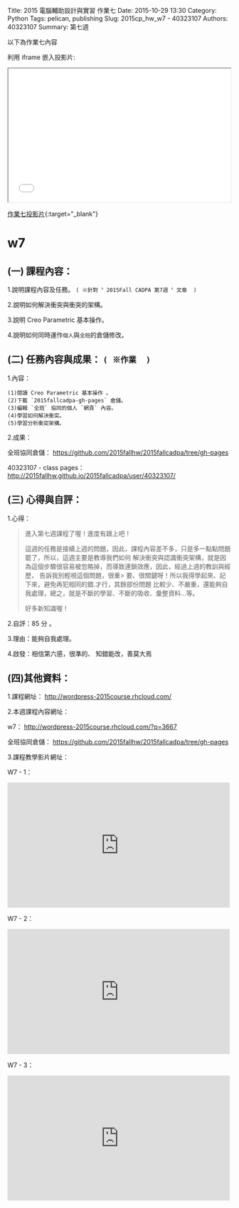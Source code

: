 Title: 2015 電腦輔助設計與實習 作業七
Date: 2015-10-29 13:30
Category: Python
Tags: pelican, publishing
Slug: 2015cp_hw_w7 - 40323107
Authors: 40323107
Summary: 第七週

以下為作業七內容

利用 iframe 嵌入投影片:

<iframe src="40323107_cp_w7_p.html" width="500" height="300"></iframe>

[作業七投影片](40323107_cp_w7_p.html){:target="_blank"}

w7
============

(一) 課程內容：
-------------------------

1.說明課程內容及任務。
`( ※針對〝 2015Fall CADPA 第7週 〞文章  )`

2.說明如何解決衝突與衝突的架構。

3.說明 Creo Parametric 基本操作。

4.說明如何同時運作`個人`與`全班`的倉儲修改。


(二) 任務內容與成果： `( ※作業  )`
---------------------------------------------------

1.內容：

    (1)閱讀 Creo Parametric 基本操作 。
    (2)下載 `2015fallcadpa-gh-pages` 倉儲。
    (3)編輯 `全班` 協同的個人 `網頁` 內容。
    (4)學習如何解決衝突。
    (5)學習分析衝突架構。

2.成果：

全班協同倉儲： https://github.com/2015fallhw/2015fallcadpa/tree/gh-pages

40323107 - class pages： http://2015fallhw.github.io/2015fallcadpa/user/40323107/

(三) 心得與自評：
-------------------------

1.心得：

> 進入第七週課程了喔！進度有跟上吧！    
>
> 這週的任務是接續上週的問題，因此，課程內容差不多，只是多一點點問題罷了，所以，這週主要是教導我們如何
> 解決衝突與認識衝突架構，就是因為這個步驟很容易被忽略掉，而導致連鎖效應，因此，經過上週的教訓與經歷，
> 告訴我別輕視這個問題，很重> 要、很關鍵呀！所以我得學起來、記下來，避免再犯相同的錯.才行，其餘部份問題
> 比較少、不嚴重，還能夠自我處理，總之，就是不斷的學習、不斷的吸收、彙整資料...等。
> 
> 好多新知識喔！

2.自評：85  分 。

3.理由：能夠自我處理。 

4.啟發：相信第六感，很準的、 知錯能改，善莫大焉

(四)其他資料：
-------------------------

1.課程網址： http://wordpress-2015course.rhcloud.com/

2.本週課程內容網址： 

w7： http://wordpress-2015course.rhcloud.com/?p=3667

全班協同倉儲： https://github.com/2015fallhw/2015fallcadpa/tree/gh-pages 


3.課程教學影片網址：

W7 - 1：
 <iframe src="https://player.vimeo.com/video/143572506" width="500" height="281" frameborder="0" webkitallowfullscreen mozallowfullscreen allowfullscreen></iframe>
 
 W7 - 2：
 <iframe src="https://player.vimeo.com/video/143574887" width="500" height="281" frameborder="0" webkitallowfullscreen mozallowfullscreen allowfullscreen></iframe>
 
 W7 - 3：
 <iframe src="https://player.vimeo.com/video/143963816" width="500" height="281" frameborder="0" webkitallowfullscreen mozallowfullscreen allowfullscreen></iframe>